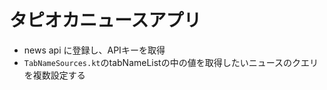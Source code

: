 # タピオカニュースアプリ

* news api に登録し、APIキーを取得
* ```TabNameSources.kt```のtabNameListの中の値を取得したいニュースのクエリを複数設定する

